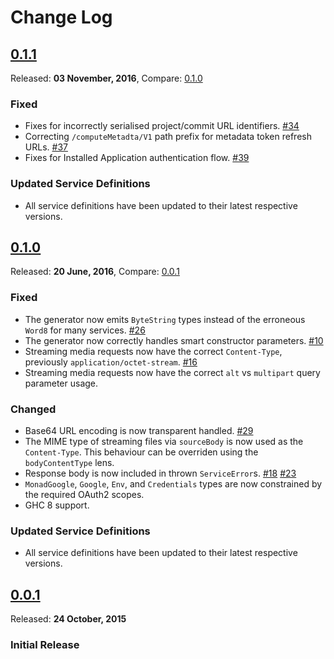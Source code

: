 # Change Log

## [0.1.1](https://github.com/brendanhay/gogol/tree/0.1.1)
Released: **03 November, 2016**, Compare: [0.1.0](https://github.com/brendanhay/gogol/compare/0.1.0...0.1.1)

### Fixed

- Fixes for incorrectly serialised project/commit URL identifiers. [\#34](https://github.com/brendanhay/gogol/pull/34)
- Correcting `/computeMetadta/V1` path prefix for metadata token refresh URLs. [\#37](https://github.com/brendanhay/gogol/pull/37)
- Fixes for Installed Application authentication flow. [\#39](https://github.com/brendanhay/gogol/pull/34)


### Updated Service Definitions

- All service definitions have been updated to their latest respective versions.


## [0.1.0](https://github.com/brendanhay/gogol/tree/0.1.0)
Released: **20 June, 2016**, Compare: [0.0.1](https://github.com/brendanhay/gogol/compare/0.0.1...0.1.0)

### Fixed

- The generator now emits `ByteString` types instead of the erroneous `Word8` for many services. [\#26](https://github.com/brendanhay/gogol/issues/26)
- The generator now correctly handles smart constructor parameters. [\#10](https://github.com/brendanhay/gogol/issues/10)
- Streaming media requests now have the correct `Content-Type`, previously `application/octet-stream`. [\#16](https://github.com/brendanhay/gogol/issues/16)
- Streaming media requests now have the correct `alt` vs `multipart` query parameter usage.

### Changed

- Base64 URL encoding is now transparent handled. [\#29](https://github.com/brendanhay/gogol/pull/29)
- The MIME type of streaming files via `sourceBody` is now used as the `Content-Type`.
  This behaviour can be overriden using the `bodyContentType` lens.
- Response body is now included in thrown `ServiceError`s. [\#18](https://github.com/brendanhay/gogol/issues/18) [\#23](https://github.com/brendanhay/gogol/pull/23)
- `MonadGoogle`, `Google`, `Env`, and `Credentials` types are now constrained by
  the required OAuth2 scopes.
- GHC 8 support.

### Updated Service Definitions

- All service definitions have been updated to their latest respective versions.


## [0.0.1](https://github.com/brendanhay/gogol/tree/0.0.1)
Released: **24 October, 2015**

### Initial Release
